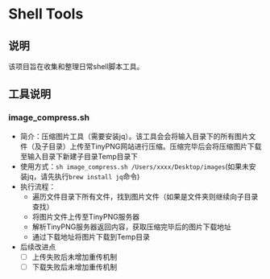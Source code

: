 # Shell Tools
## 说明
该项目旨在收集和整理日常shell脚本工具。

## 工具说明
### image_compress.sh
+ 简介：压缩图片工具（需要安装jq）。该工具会会将输入目录下的所有图片文件（及子目录）上传至TinyPNG网站进行压缩。压缩完毕后会将压缩图片下载至输入目录下新建子目录Temp目录下
+ 使用方式：`sh image_compress.sh /Users/xxxx/Desktop/images`(如果未安装jq，请先执行`brew install jq`命令)
+ 执行流程：
    * 遍历文件目录下所有文件，找到图片文件（如果是文件夹则继续向子目录查找）
    * 将图片文件上传至TinyPNG服务器
    * 解析TinyPNG服务器返回内容，获取压缩完毕后的图片下载地址
    * 通过下载地址将图片下载到Temp目录
+ 后续改进点
    + [ ] 上传失败后未增加重传机制
    + [ ] 下载失败后未增加重传机制
